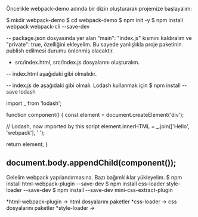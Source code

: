 Öncelikle webpack-demo adında bir dizin oluşturarak projemize başlayalım:

$ mkdir webpack-demo
$ cd webpack-demo
$ npm init -y
$ npm install webpack webpack-cli --save-dev

-- package.json dosyasında yer alan "main": "index.js" kısmını kaldıralım ve "private": true, özelliğini ekleyelim. Bu sayede yanlışlıkla proje paketinin publish edilmesi durumu önlenmiş olacaktır.

- src/index.html, src/index.js dosyalarını oluşturalım. 

-- index.html aşağıdaki gibi olmalıdır.
<!DOCTYPE html>
<html>
  <head>
    <meta charset="utf-8" />
    <title>Getting Started</title>
  </head>
  <body>
   <script src="main.js"></script>
  </body>
</html>

-- index.js de aşağıdaki gibi olmalı. Lodash kullanmak için $ npm install --save lodash

import _ from 'lodash';

function component() {
  const element = document.createElement('div');

  // Lodash, now imported by this script
  element.innerHTML = _.join(['Hello', 'webpack'], ' ');

  return element;
}

document.body.appendChild(component());
----------------------------------------------------

Gelelim webpack yapılandırmasına. Bazı bağımlılıklar yükleyelim.
$ npm install html-webpack-plugin --save-dev
$ npm install css-loader style-loader --save-dev
$ npm install --save-dev mini-css-extract-plugin

*html-webpack-plugin -> html dosyalarını paketler
*css-loader -> css dosyalarını paketler
*style-loader -> <style> etiketleri içindekileri paketler
*MiniCssExtractPlugin -> css'leri ayrı dosyalar halinde üretilmesini sağlar.

** Babel: Eski tarayıcılarla uyumlu javascript kodunun oluşturulmasını sağlar.
$ npm install @babel/core babel-loader @babel/preset-env --save-dev

*@babel/core: Babel'ın temel kod dönüştürme fonksiyonlarını barındırır.
*babel-loader: webpack'in babel'ı kullanması için olan adaptör bileşeni.
*@babel/preset-env: Modern JavaScript kodunun ES5 karşılıklarına dönüştürülebilmesi için gereklidir. 

-- webpack.config.js dosyamızın son hali aşağıdaki gibi olmalıdır.

-----------------------------------------------------------------------------
const path = require("path");
const HtmlWebpackPlugin = require("html-webpack-plugin");
const MiniCssExtractPlugin = require('mini-css-extract-plugin');

module.exports = {
    mode: 'production',
    module: {
        rules: [
            {
                test: /\.css$/,
                use: [MiniCssExtractPlugin.loader, 'css-loader'],
            },
            {
                test: /\.js$/,
                exclude: /node_modules/,
                use: ["babel-loader"]
            }
        ]
    },
    plugins: [
        new HtmlWebpackPlugin({
            template: path.resolve(__dirname, "src", "index.html")
        }),
        new MiniCssExtractPlugin()
    ]
};

-------------------------------------------------------------------------------

** Webpack-dev-server ile local sunucu üzerinde geliştirim yapma

Bu metodun eklenmesiyle birlikte webpack,websocket kullanarak otomatik olarak değişikliklerin tarayıcıya yansıtılması sağlar.
npm start komutunu çalıştırdığınızda webpack, ilgili script'lerden bundle'ı oluşturacak ve bunu local server'da çalıştırarak Google Chrome'u açacak, böylece proje kodunu değiştirip kaydettiğinizde otomatik olarak web tarayıcısında da çıktısı değiştirilecektir.

$ npm install webpack-dev-server --save-dev

**Packege.json dosyasındaki scriptleri aşağıdaki gibi güncelleyelim 
--------------------------------------------------------------------------
"scripts": {
   "build:prod": "webpack --mode production",
   "build:dev": "webpack --mode development",
   "start": "webpack serve --open chrome",
},
---------------------------------------------------------------------------

